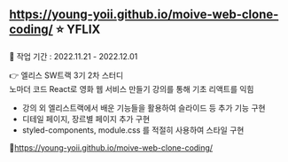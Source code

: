 ## https://young-yoii.github.io/moive-web-clone-coding/ ⭐ YFLIX

📆 작업 기간 : 2022.11.21 - 2022.12.01<br>

👉 엘리스 SW트랙 3기 2차 스터디 <br>
  노마더 코드 React로 영화 웹 서비스 만들기 강의를 통해 기초 리액트를 익힘

- 강의 외 엘리스트랙에서 배운 기능들을 활용하여 슬라이드 등 추가 기능 구현<br>
- 디테일 페이지, 장르별 페이지 추가 구현<br>
- styled-components, module.css 를 적절히 사용하여 스타일 구현<br>

🚀https://young-yoii.github.io/moive-web-clone-coding/
